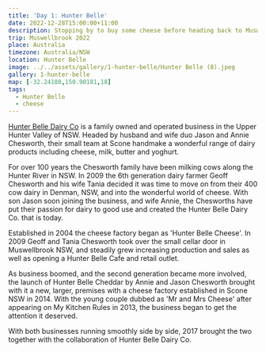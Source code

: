 ```yaml
---
title: 'Day 1: Hunter Belle'
date: 2022-12-28T15:00:00+11:00
description: Stopping by to buy some cheese before heading back to Muswellbrook.
trip: Muswellbrook 2022
place: Australia
timezone: Australia/NSW
location: Hunter Belle
image: ../../assets/gallery/1-hunter-belle/Hunter Belle (8).jpeg
gallery: 1-hunter-belle
map: [-32.24180,150.90181,18]
tags:
  - Hunter Belle
  - cheese
---
```

[Hunter Belle Dairy Co](https://www.hunterbelledairy.com) is a family owned and operated business in the
Upper Hunter Valley of NSW. Headed by husband and wife duo Jason
and Annie Chesworth, their small team at Scone handmake a wonderful
range of dairy products including cheese, milk, butter and yoghurt.

For over 100 years the Chesworth family have been milking cows along
the Hunter River in NSW. In 2009 the 6th generation dairy farmer Geoff
Chesworth and his wife Tania decided it was time to move on from
their 400 cow dairy in Denman, NSW, and into the wonderful world of
cheese. With son Jason soon joining the business, and wife Annie, the
Chesworths have put their passion for dairy to good use and created the
Hunter Belle Dairy Co. that is today.

Established in 2004 the cheese factory began as 'Hunter Belle Cheese'. In 2009 Geoff and Tania Chesworth took over the small cellar door in Muswellbrook NSW, and steadily grew increasing production and sales as well as opening a Hunter Belle Cafe and retail outlet.

As business boomed, and the second generation became more involved, the launch of Hunter Belle Cheddar by Annie and Jason Chesworth brought with it a new, larger, premises with a cheese factory established in Scone NSW in 2014. With the young couple dubbed as 'Mr and Mrs Cheese' after appearing on My Kitchen Rules in 2013, the business began to get the attention it deserved. 

With both businesses running smoothly side by side, 2017 brought the two together with the collaboration of Hunter Belle Dairy Co.
